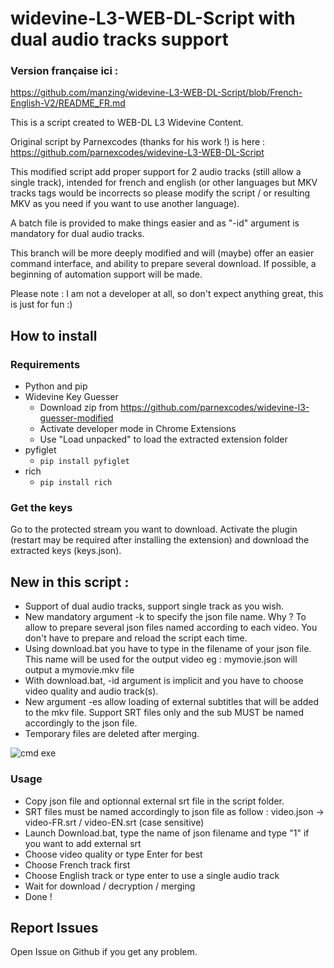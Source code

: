 # widevine-L3-WEB-DL-Script with dual audio tracks support

### Version française ici :
https://github.com/manzing/widevine-L3-WEB-DL-Script/blob/French-English-V2/README_FR.md

This is a script created to WEB-DL L3 Widevine Content.



Original script by Parnexcodes (thanks for his work !) is here :
https://github.com/parnexcodes/widevine-L3-WEB-DL-Script

This modified script add proper support for 2 audio tracks (still allow a single track), intended for french and english (or other languages but MKV tracks tags would be incorrects so please modify the script / or resulting MKV as you need if you want to use another language).

A batch file is provided to make things easier and as "-id" argument is mandatory for dual audio tracks.

This branch will be more deeply modified and will (maybe) offer an easier command interface, and ability to prepare several download.
If possible, a beginning of automation support will be made.

Please note : I am not a developer at all, so don't expect anything great, this is just for fun :)

## How to install
### Requirements
* Python and pip
* Widevine Key Guesser
  * Download zip from https://github.com/parnexcodes/widevine-l3-guesser-modified
  * Activate developer mode in Chrome Extensions
  * Use "Load unpacked" to load the extracted extension folder
* pyfiglet
  * `pip install pyfiglet`
* rich
  * `pip install rich`

### Get the keys
Go to the protected stream you want to download. Activate the plugin (restart may be required after installing the extension) and download the extracted keys (keys.json).


## New in this script : 
* Support of dual audio tracks, support single track as you wish.
* New mandatory argument -k to specify the json file name. Why ? To allow to prepare several json files named according to each video. You don't have to prepare and reload the script each time.
* Using download.bat you have to type in the filename of your json file. This name will be used for the output video
 eg : mymovie.json will output a mymovie.mkv file
* With download.bat, -id argument is implicit and you have to choose video quality and audio track(s). 
* New argument -es allow loading of external subtitles that will be added to the mkv file. Support SRT files only and the sub MUST be named accordingly to the json file.
* Temporary files are deleted after merging.


![cmd exe](https://user-images.githubusercontent.com/2737265/135748724-7dd8fe3a-9890-4341-b79a-ac4181d1aec6.png) 


### Usage

* Copy json file and optionnal external srt file in the script folder.
* SRT files must be named accordingly to json file as follow : video.json -> video-FR.srt / video-EN.srt (case sensitive)
* Launch Download.bat, type the name of json filename and type "1" if you want to add external srt
* Choose video quality or type Enter for best
* Choose French track first
* Choose English track or type enter to use a single audio track
* Wait for download / decryption / merging
* Done !

## Report Issues

Open Issue on Github if you get any problem.

